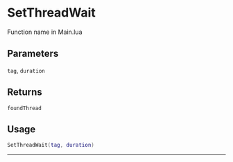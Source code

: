 # SetThreadWait
Function name in Main.lua
## Parameters
`tag`, `duration`
## Returns
`foundThread`
## Usage
```lua
SetThreadWait(tag, duration)
```
---
